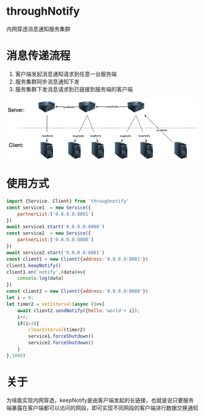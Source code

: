 # throughNotify
内网穿透消息通知服务集群

# 消息传递流程
1. 客户端发起消息通知请求到任意一台服务端
2. 服务集群同步消息通知下发
3. 服务集群下发消息请求到已链接到服务端的客户端

![消息传递结构说明图](https://raw.githubusercontent.com/zy445566/zy445566.github.io/master/throughNotify/throughNotify.png)

# 使用方式
```js
import {Service, Client} from 'throughnotify'
const service1  = new Service({
    partnerList:['0.0.0.0:8081']
})
await service1.start('0.0.0.0:8080')
const service2  = new Service({
    partnerList:['0.0.0.0:8080']
})
await service2.start('0.0.0.0:8081')
const client1 = new Client({address:'0.0.0.0:8081'})
client1.keepNotify()
client1.on('notify',(data)=>{
    console.log(data)
})
const client2 = new Client({address:'0.0.0.0:8080'})
let i = 0;
let timer2 = setInterval(async ()=>{
    await client2.sendNotify({hello:'world'+ i});
    i++;
    if(i>3){
        clearInterval(timer2)
        service1.forceShutdown()
        service2.forceShutdown()
    }
},1000)
```


# 关于
为啥能实现内网穿透，keepNotify是由客户端发起的长链接，也就是说只要服务端暴露在客户端都可以访问的网段，即可实现不同网段的客户端进行数据交换通知
